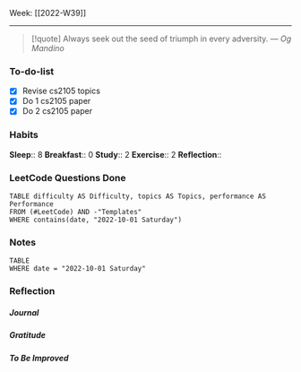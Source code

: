 Week: [[2022-W39]]
- - -
>[!quote]
> Always seek out the seed of triumph in every adversity.
> — <cite>Og Mandino</cite>

### To-do-list
- [x] Revise cs2105 topics
- [x] Do 1 cs2105 paper
- [x] Do 2 cs2105 paper

### Habits
**Sleep**:: 8
**Breakfast**:: 0
**Study**:: 2
**Exercise**:: 2
**Reflection**:: 

### LeetCode Questions Done
```dataview
TABLE difficulty AS Difficulty, topics AS Topics, performance AS Performance
FROM (#LeetCode) AND -"Templates"
WHERE contains(date, "2022-10-01 Saturday") 
```

### Notes
```dataview
TABLE
WHERE date = "2022-10-01 Saturday"
```

### Reflection
##### Journal
##### Gratitude
##### To Be Improved
